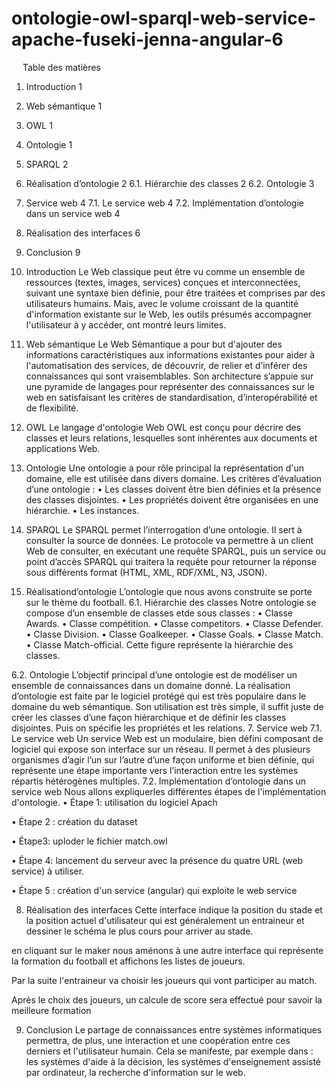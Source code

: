 # ontologie-owl-sparql-web-service-apache-fuseki-jenna-angular-6


  
Table des matières 
1.	Introduction	1
2.	Web sémantique	1
3.	OWL	1
4.	Ontologie	1
5.	SPARQL	2
6.	Réalisation d’ontologie	2
6.1.	Hiérarchie des classes	2
6.2.	Ontologie	3
7.	Service web	4
7.1.	Le service web	4
7.2.	Implémentation d’ontologie dans un service web	4
8.	Réalisation des interfaces	6
9.	Conclusion	9




 
1.	Introduction
Le Web classique peut être vu comme un ensemble de ressources (textes, images, services) conçues et interconnectées, suivant une syntaxe bien définie, pour être traitées et comprises par des utilisateurs humains. Mais, avec le volume croissant de la quantité d'information existante sur le Web, les outils présumés accompagner l'utilisateur à y accéder, ont montré leurs limites.
2.	Web sémantique
Le Web Sémantique a pour but d'ajouter des informations caractéristiques aux informations existantes pour aider à l'automatisation des services, de découvrir, de relier et d’inférer des connaissances qui sont vraisemblables. 
Son architecture s’appuie sur une pyramide de langages pour représenter des connaissances sur le web en satisfaisant les critères de standardisation, d’interopérabilité et de flexibilité.
3.	OWL
Le langage d'ontologie Web OWL est conçu pour décrire des classes et leurs relations, lesquelles sont inhérentes aux documents et applications Web.
4.	Ontologie
Une ontologie a pour rôle principal la représentation d'un domaine, elle est utilisée dans divers domaine.
Les critères d’évaluation d’une ontologie :
•	Les classes doivent être bien définies et la présence des classes disjointes.
•	Les propriétés doivent être organisées en une hiérarchie.
•	Les instances.
5.	SPARQL
Le SPARQL permet l’interrogation d’une ontologie. Il sert à consulter la source de données. 
Le protocole va permettre à un client Web de consulter, en exécutant une requête SPARQL, puis un service ou point d’accès SPARQL qui traitera la requête pour retourner la réponse sous différents format (HTML, XML, RDF/XML, N3, JSON). 
6.	Réalisationd’ontologie
L’ontologie que nous avons construite se porte sur le thème du football.
6.1.	Hiérarchie des classes
Notre ontologie se compose d’un ensemble de classes etde sous classes :
•	Classe Awards.
•	Classe compétition.
•	Classe competitors.
•	Classe Defender.
•	Classe Division.
•	Classe Goalkeeper.
•	Classe Goals.
•	Classe Match.
•	Classe Match-official.
Cette figure représente la hiérarchie des classes.
 

6.2.	Ontologie
L’objectif principal d’une ontologie est de modéliser un ensemble de connaissances dans un domaine donné.
La réalisation d’ontologie est faite par le logiciel protégé qui est très populaire dans le domaine du web sémantique. 
Son utilisation est très simple, il suffit juste de créer les classes d’une façon hiérarchique et de définir les classes disjointes.
Puis on spécifie les propriétés et les relations.
7.	Service web
7.1.	Le service web
 Un service Web est un modulaire, bien défini composant de logiciel qui expose son interface sur un réseau. 
Il permet à des plusieurs organismes d’agir l’un sur l’autre d’une façon uniforme et bien définie, qui représente une étape importante vers l’interaction entre les systèmes répartis hétérogènes multiples.
7.2.	Implémentation d’ontologie dans un service web
Nous allons expliquerles différentes étapes de l'implémentation d'ontologie.
•	Étape 1: utilisation du logiciel Apach 

 
•	Étape 2 :  création du dataset  

 
•	Étape3: uploder le fichier match.owl  
 
•	Étape 4: lancement du serveur avec la présence du quatre URL (web service) à utiliser.
 
•	Étape 5 : création d'un service (angular) qui exploite le web service
 
8.	Réalisation des interfaces
Cette interface indique la position du stade et la position actuel d'utilisateur qui est généralement un entraineur et dessiner le schéma le plus cours pour arriver au stade.
 
en cliquant sur le maker nous aménons à une autre interface qui représente la formation du football  et affichons les listes de joueurs.
 
 
 Par la suite l'entraineur va choisir les joueurs qui vont participer au match.


 
Après le choix des joueurs, un calcule de score sera effectué pour savoir la meilleure formation 
 



9.	Conclusion
Le partage de connaissances entre systèmes informatiques permettra, de plus, une interaction et une coopération entre ces derniers et l'utilisateur humain. Cela se manifeste, par exemple dans : les systèmes d'aide à la décision, les systèmes d'enseignement assisté par ordinateur, la recherche d'information sur le web.





